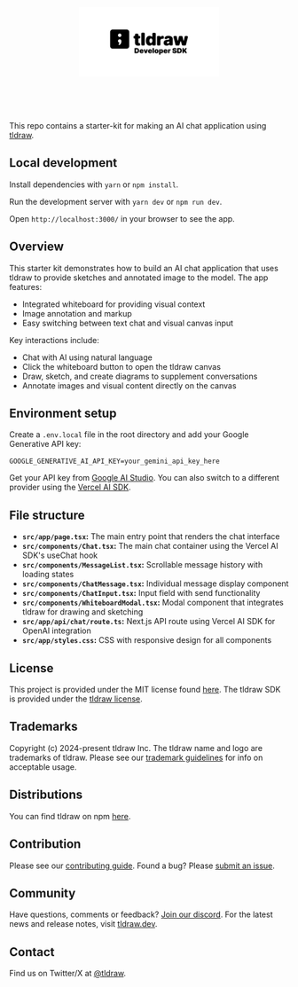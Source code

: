 <div alt style="text-align: center; transform: scale(.5);">
	<picture>
		<source media="(prefers-color-scheme: dark)" srcset="https://raw.githubusercontent.com/tldraw/tldraw/main/assets/github-hero-dark.png" />
		<img alt="tldraw" src="https://raw.githubusercontent.com/tldraw/tldraw/main/assets/github-hero-light.png" />
	</picture>
</div>

This repo contains a starter-kit for making an AI chat application using [tldraw](https://github.com/tldraw/tldraw).

## Local development

Install dependencies with `yarn` or `npm install`.

Run the development server with `yarn dev` or `npm run dev`.

Open `http://localhost:3000/` in your browser to see the app.

## Overview

This starter kit demonstrates how to build an AI chat application that uses tldraw to provide sketches and annotated image to the model. The app features:

- Integrated whiteboard for providing visual context
- Image annotation and markup
- Easy switching between text chat and visual canvas input

Key interactions include:

- Chat with AI using natural language
- Click the whiteboard button to open the tldraw canvas
- Draw, sketch, and create diagrams to supplement conversations
- Annotate images and visual content directly on the canvas

## Environment setup

Create a `.env.local` file in the root directory and add your Google Generative API key:

```
GOOGLE_GENERATIVE_AI_API_KEY=your_gemini_api_key_here
```

Get your API key from [Google AI Studio](https://aistudio.google.com/apikey).
You can also switch to a different provider using the [Vercel AI SDK](https://ai-sdk.dev/providers/ai-sdk-providers).

## File structure

- **`src/app/page.tsx`:** The main entry point that renders the chat interface
- **`src/components/Chat.tsx`:** The main chat container using the Vercel AI SDK's useChat hook
- **`src/components/MessageList.tsx`:** Scrollable message history with loading states
- **`src/components/ChatMessage.tsx`:** Individual message display component
- **`src/components/ChatInput.tsx`:** Input field with send functionality
- **`src/components/WhiteboardModal.tsx`:** Modal component that integrates tldraw for drawing and sketching
- **`src/app/api/chat/route.ts`:** Next.js API route using Vercel AI SDK for OpenAI integration
- **`src/app/styles.css`:** CSS with responsive design for all components

## License

This project is provided under the MIT license found [here](https://github.com/tldraw/char-template/blob/main/LICENSE.md). The tldraw SDK is provided under the [tldraw license](https://github.com/tldraw/tldraw/blob/main/LICENSE.md).

## Trademarks

Copyright (c) 2024-present tldraw Inc. The tldraw name and logo are trademarks of tldraw. Please see our [trademark guidelines](https://github.com/tldraw/tldraw/blob/main/TRADEMARKS.md) for info on acceptable usage.

## Distributions

You can find tldraw on npm [here](https://www.npmjs.com/package/@tldraw/tldraw?activeTab=versions).

## Contribution

Please see our [contributing guide](https://github.com/tldraw/tldraw/blob/main/CONTRIBUTING.md). Found a bug? Please [submit an issue](https://github.com/tldraw/tldraw/issues/new).

## Community

Have questions, comments or feedback? [Join our discord](https://discord.tldraw.com/?utm_source=github&utm_medium=readme&utm_campaign=sociallink). For the latest news and release notes, visit [tldraw.dev](https://tldraw.dev).

## Contact

Find us on Twitter/X at [@tldraw](https://twitter.com/tldraw).
